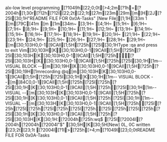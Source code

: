 alx-low level programming
[?1049h[22;0;0t[>4;2m[?1h=[?2004h[1;30r[?12h[?12l[22;2t[22;1t[27m[23m[29m[m[H[2J[?25l[30;1H"README FILE FOR 0x0A-Tasks" [New File][1;1H[33m  1 [m[79C[41m [m
[1m[34m~                                                                                                                       [3;1H~                                                                                                                       [4;1H~                                                                                                                       [5;1H~                                                                                                                       [6;1H~                                                                                                                       [7;1H~                                                                                                                       [8;1H~                                                                                                                       [9;1H~                                                                                                                       [10;1H~                                                                                                                       [11;1H~                                                                                                                       [12;1H~                                                                                                                       [13;1H~                                                                                                                       [14;1H~                                                                                                                       [15;1H~                                                                                                                       [16;1H~                                                                                                                       [17;1H~                                                                                                                       [18;1H~                                                                                                                       [19;1H~                                                                                                                       [20;1H~                                                                                                                       [21;1H~                                                                                                                       [22;1H~                                                                                                                       [23;1H~                                                                                                                       [24;1H~                                                                                                                       [25;1H~                                                                                                                       [26;1H~                                                                                                                       [27;1H~                                                                                                                       [28;1H~                                                                                                                       [29;1H~                                                                                                                       [m[30;103H0,0-1[9CAll[1;5H[?25h[?25l[30;1HType  :qa  and press <Enter> to exit Vim[30;103H[K[30;103H0,0-1[9CAll[1;5H[?25h[?25l[30;103H[K[30;103H0,0-1[9CAll[1;5H[?25h[?25l[30;103H[K[30;103H0,0-1[9CAll[1;5H[?25h[?25l[30;1H[1m-- VISUAL BLOCK --[m[30;19H[K[30;103H0,0-1[9CAll[1;5H[?25h[?25l[30;19H[1mrecording @q[m[30;103H[K[30;103H0,0-1[9CAll[1;5H[?25h[?25l[30;1H[K[30;1H[1m-- VISUAL BLOCK --[m[84C0,0-1[9CAll[1;5H[?25h[?25l[?25h[?25l[30;1H[K[30;103H0,0-1[9CAll[1;5H[?25h[?25l[30;1H[1m-- VISUAL --[m[30;103H[K[30;103H0,0-1[9CAll[1;5H[?25h[?25l[30;1H[K[30;103H0,0-1[9CAll[1;5H[?25h[?25l[30;1H[1m-- VISUAL --[m[30;103H[K[30;103H0,0-1[9CAll[1;5H[?25h[?25l[?25h[?25l[?25h[?25l[?25h[?25l[?25h[?25l[?25h[?25l[?25h[?25l[30;1H[K[30;103H0,0-1[9CAll[1;5H[?25h[?25l[30;103H[K[30;1H:[?2004h[?25h:wq$[?25l[?2004l[?2004h[?2004h[?2004l"$" [30;5H[K[30;5H[New] 0L, 0C written[23;2t[23;1t
[?2004l[?1l>[?25h[>4;m[?1049l[23;0;0tREADME FILE FOR 0x0A-Tasks

